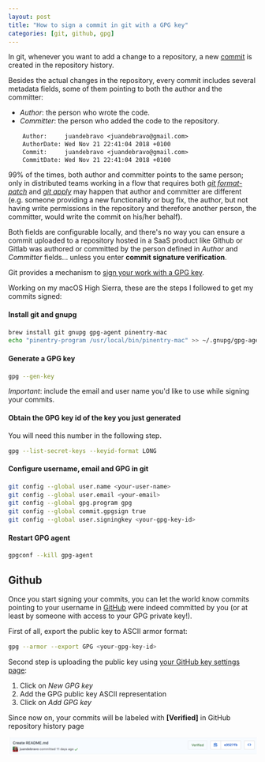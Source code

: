 ```yaml
---
layout: post
title: "How to sign a commit in git with a GPG key"
categories: [git, github, gpg]
---
```


In git, whenever you want to add a change to a repository, a new [commit](https://git-scm.com/docs/git-commit) is created in the repository history.

Besides the actual changes in the repository, every commit includes several metadata fields,
some of them pointing to both the author and the committer:

- *Author*: the person who wrote the code.
- *Committer*: the person who added the code to the repository.

```
    Author:     juandebravo <juandebravo@gmail.com>
    AuthorDate: Wed Nov 21 22:41:04 2018 +0100
    Commit:     juandebravo <juandebravo@gmail.com>
    CommitDate: Wed Nov 21 22:41:04 2018 +0100
```

99% of the times, both author and committer points to the same person; only in distributed teams working
in a flow that requires both [*git format-patch*](https://git-scm.com/docs/git-format-patch)
and [*git apply*](https://git-scm.com/docs/git-apply) may happen that author and committer
are different (e.g. someone providing a new functionality or bug fix, the author, but not having write
permissions in the repository and therefore another person, the committer, would write the commit
on his/her behalf).

Both fields are configurable locally, and there's no way you can ensure a commit uploaded to
a repository hosted in a SaaS product like Github or Gitlab was authored or committed by the person
defined in *Author* and *Committer* fields... unless you enter **commit signature verification**.

Git provides a mechanism to [sign your work with a GPG key](https://git-scm.com/book/en/v2/Git-Tools-Signing-Your-Work).

Working on my macOS High Sierra, these are the steps I followed to get my commits signed:

#### Install git and gnupg

<!-- https://stackoverflow.com/questions/39494631/gpg-failed-to-sign-the-data-fatal-failed-to-write-commit-object-git-2-10-0 -->
```bash
brew install git gnupg gpg-agent pinentry-mac
echo "pinentry-program /usr/local/bin/pinentry-mac" >> ~/.gnupg/gpg-agent.conf
```

#### Generate a GPG key

```bash
gpg --gen-key
```
*Important*: include the email and user name you'd like to use while signing your commits.

#### Obtain the GPG key id of the key you just generated

You will need this number in the following step.

```bash
gpg --list-secret-keys --keyid-format LONG
```

#### Configure username, email and GPG in git

```bash
git config --global user.name <your-user-name>
git config --global user.email <your-email>
git config --global gpg.program gpg
git config --global commit.gpgsign true
git config --global user.signingkey <your-gpg-key-id>
```

#### Restart GPG agent

```bash
gpgconf --kill gpg-agent
```

## Github
Once you start signing your commits, you can let the world know commits pointing to your username in
[GitHub](https://help.github.com/articles/associating-an-email-with-your-gpg-key/) were indeed
committed by you (or at least by someone with access to your GPG private key!).

First of all, export the public key to ASCII armor format:

```bash
gpg --armor --export GPG <your-gpg-key-id>
```

Second step is uploading the public key using [your GitHub key settings page](https://github.com/settings/keys):

1. Click on _New GPG key_
1. Add the GPG public key ASCII representation
1. Click on _Add GPG key_

Since now on, your commits will be labeled with **[Verified]** in GitHub repository history page

![Sign git commit](/gfx/posts/sign-git-commits/verified-commit.png)
